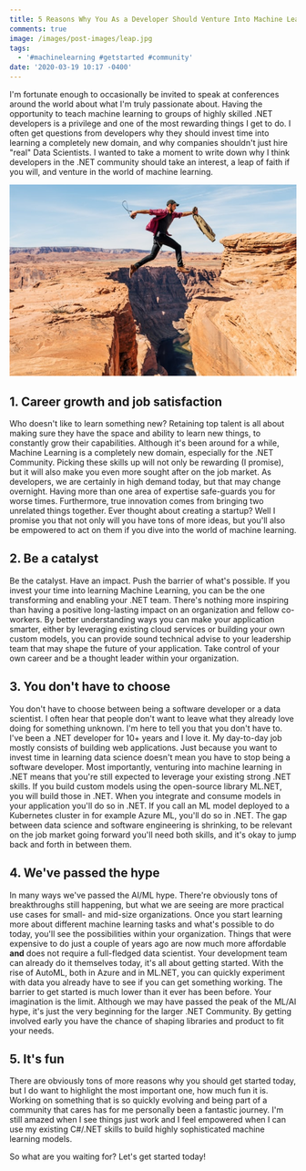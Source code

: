```yaml
---
title: 5 Reasons Why You As a Developer Should Venture Into Machine Learning Today
comments: true
image: /images/post-images/leap.jpg
tags:
  - '#machinelearning #getstarted #community'
date: '2020-03-19 10:17 -0400'
---
```

I'm fortunate enough to occasionally be invited to speak at conferences around the world about what I'm truly passionate about. Having the opportunity to teach machine learning to groups of highly skilled .NET developers is a privilege and one of the most rewarding things I get to do. I often get questions from developers why they should invest time into learning a completely new domain, and why companies shouldn't just hire "real" Data Scientists. I wanted to take a moment to write down why I think developers in the .NET community should take an interest, a leap of faith if you will, and venture in the world of machine learning.

![](/images/post-images/leap.jpg)

## 1. Career growth and job satisfaction

Who doesn't like to learn something new? Retaining top talent is all about making sure they have the space and ability to learn new things, to constantly grow their capabilities. Although it's been around for a while, Machine Learning is a completely new domain, especially for the .NET Community. Picking these skills up will not only be rewarding (I promise), but it will also make you even more sought after on the job market. As developers, we are certainly in high demand today, but that may change overnight. Having more than one area of expertise safe-guards you for worse times. Furthermore, true innovation comes from bringing two unrelated things together. Ever thought about creating a startup? Well I promise you that not only will you have tons of more ideas, but you'll also be empowered to act on them if you dive into the world of machine learning.

## 2. Be a catalyst

Be the catalyst. Have an impact. Push the barrier of what's possible. If you invest your time into learning Machine Learning, you can be the one transforming and enabling your .NET team. There's nothing more inspiring than having a positive long-lasting impact on an organization and fellow co-workers. By better understanding ways you can make your application smarter, either by leveraging existing cloud services or building your own custom models, you can provide sound technical advise to your leadership team that may shape the future of your application. Take control of your own career and be a thought leader within your organization.

## 3. You don't have to choose

You don't have to choose between being a software developer or a data scientist. I often hear that people don't want to leave what they already love doing for something unknown. I'm here to tell you that you don't have to. I've been a .NET developer for 10+ years and I love it. My day-to-day job mostly consists of building web applications. Just because you want to invest time in learning data science doesn't mean you have to stop being a software developer.  Most importantly, venturing into machine learning in .NET means that you're still expected to leverage your existing strong .NET skills. If you build custom models using the open-source library ML.NET, you will build those in .NET. When you integrate and consume models in your application you'll do so in .NET. If you call an ML model deployed to a Kubernetes cluster in for example Azure ML, you'll do so in .NET. The gap between data science and software engineering is shrinking, to be relevant on the job market going forward you'll need both skills, and it's okay to jump back and forth in between them.

## 4. We've passed the hype

In many ways we've passed the AI/ML hype. There're obviously tons of breakthroughs still happening, but what we are seeing are more practical use cases for small- and mid-size organizations. Once you start learning more about different machine learning tasks and what's possible to do today, you'll see the possibilities within your organization. Things that were expensive to do just a couple of years ago are now much more affordable **and** does not require a full-fledged data scientist. Your development team can already do it themselves today, it's all about getting started.  With the rise of AutoML, both in Azure and in ML.NET, you can quickly experiment with data you already have to see if you can get something working. The barrier to get started is much lower than it ever has been before. Your imagination is the limit. Although we may have passed the peak of the ML/AI hype, it's just the very beginning for the larger .NET Community. By getting involved early you have the chance of shaping libraries and product to fit your needs.

## 5. It's fun

There are obviously tons of more reasons why you should get started today, but I do want to highlight the most important one, how much fun it is. Working on something that is so quickly evolving and being part of a community that cares has for me personally been a fantastic journey. I'm still amazed when I see things just work and I feel empowered when I can use my existing C#/.NET skills to build highly sophisticated machine learning models.

So what are you waiting for? Let's get started today!
